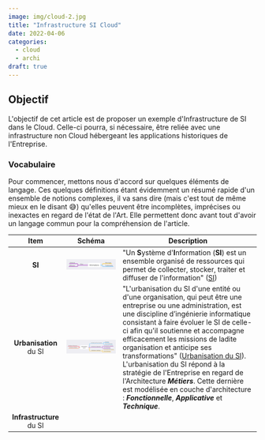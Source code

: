 ```yaml
---
image: img/cloud-2.jpg
title: "Infrastructure SI Cloud"
date: 2022-04-06
categories:
  - cloud
  - archi
draft: true
---
```


## Objectif

L'objectif de cet article est de proposer un exemple d'Infrastructure de SI dans le Cloud.
Celle-ci pourra, si nécessaire, être reliée avec une infrastructure non Cloud hébergeant les applications historiques de l'Entreprise.

### Vocabulaire

Pour commencer, mettons nous d'accord sur quelques éléments de langage. Ces quelques définitions étant évidemment un résumé rapide d'un ensemble de notions complexes, il va sans dire (mais c'est tout de même mieux en le disant 😅) qu'elles peuvent être incomplètes, imprécises ou inexactes en regard de l'état de l'Art. Elle permettent donc avant tout d'avoir un langage commun pour la compréhension de l'article.

|Item|Schéma|Description|
|:--:|:----:|-----------|
|**SI**|![SI](si-macro-definition.png)|"Un **S**ystème d'**I**nformation (**SI**) est un ensemble organisé de ressources qui permet de collecter, stocker, traiter et diffuser de l'information" ([SI](https://fr.wikipedia.org/wiki/Système_d%27information))|
|**Urbanisation** du SI|![Urbanisation du SI](urbanisation-si.png)|"L'urbanisation du SI d'une entité ou d'une organisation, qui peut être une entreprise ou une administration, est une discipline d’ingénierie informatique consistant à faire évoluer le SI de celle-ci afin qu'il soutienne et accompagne efficacement les missions de ladite organisation et anticipe ses transformations" ([Urbanisation du SI](https://fr.wikipedia.org/wiki/Urbanisation_(informatique))). L'urbanisation du SI répond à la stratégie de l'Entreprise en regard de l'Architecture ***Métiers***. Cette dernière est modélisée en couche d'architecture : ***Fonctionnelle***, ***Applicative*** et ***Technique***.|
|**Infrastructure** du SI|||